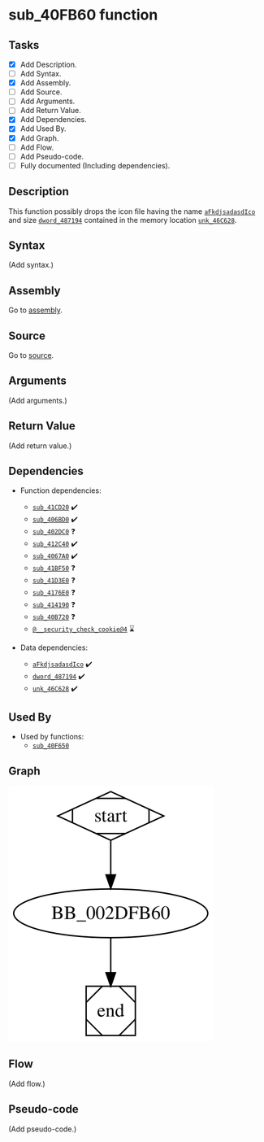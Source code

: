 # sub_40FB60 function

## Tasks

- [X] Add Description.
- [ ] Add Syntax.
- [X] Add Assembly.
- [ ] Add Source.
- [ ] Add Arguments.
- [ ] Add Return Value.
- [X] Add Dependencies.
- [X] Add Used By.
- [X] Add Graph.
- [ ] Add Flow.
- [ ] Add Pseudo-code.
- [ ] Fully documented (Including dependencies).

## Description

This function possibly drops the icon file having the name [`aFkdjsadasdIco`](aFkdjsadasdIco.md) and size [`dword_487194`](dword_487194.md) contained in the memory location [`unk_46C628`](unk_46C628.md).

## Syntax

(Add syntax.)

## Assembly

Go to [assembly](../asm/sub_40FB60.asm).

## Source

Go to [source](../cc/sub_40FB60.cc).

## Arguments

(Add arguments.)

## Return Value

(Add return value.)

## Dependencies

* Function dependencies:
  * [`sub_41CD20`](sub_41CD20.md) ✔️
  * [`sub_406BD0`](sub_406BD0.md) ✔️
  * [`sub_402DC0`](sub_402DC0.md) ❓
  * [`sub_412C40`](sub_412C40.md) ✔️
  * [`sub_4067A0`](sub_4067A0.md) ✔️
  * [`sub_41BF50`](sub_41BF50.md) ❓
  * [`sub_41D3E0`](sub_41D3E0.md) ❓
  * [`sub_4176E0`](sub_4176E0.md) ❓
  * [`sub_414190`](sub_414190.md) ❓
  * [`sub_40B720`](sub_40B720.md) ❓
  * [`@__security_check_cookie@4`](@__security_check_cookie@4.md) ⌛

* Data dependencies:
  * [`aFkdjsadasdIco`](aFkdjsadasdIco.md) ✔️
  * [`dword_487194`](dword_487194.md) ✔️
  * [`unk_46C628`](unk_46C628.md) ✔️

## Used By

* Used by functions:
  * [`sub_40F650`](sub_40F650.md)

## Graph

![sub_40FB60 Graph](../svg/sub_40FB60.svg "sub_40FB60 Graph")

## Flow

(Add flow.)

## Pseudo-code

(Add pseudo-code.)


